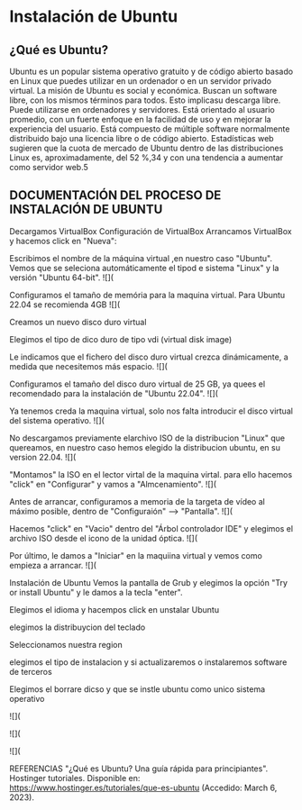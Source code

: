 # Instalación de Ubuntu

## ¿Qué es Ubuntu?

Ubuntu es un popular sistema operativo gratuito y de código abierto basado en Linux que puedes utilizar en un ordenador o en un servidor privado virtual. La misión de Ubuntu es social y económica. Buscan un software libre, con los mismos términos para todos. Esto implicasu descarga libre. Puede utilizarse en ordenadores y servidores. Está orientado al usuario promedio, con un fuerte enfoque en la facilidad de uso y en mejorar la experiencia del usuario. Está compuesto de múltiple software normalmente distribuido bajo una licencia libre o de código abierto. Estadísticas web sugieren que la cuota de mercado de Ubuntu dentro de las distribuciones Linux es, aproximadamente, del 52 %,3​4​ y con una tendencia a aumentar como servidor web.5​

## DOCUMENTACIÓN DEL PROCESO DE INSTALACIÓN DE UBUNTU

Decargamos VirtualBox
Configuración de VirtualBox
Arrancamos VirtualBox y hacemos click en "Nueva":


Escribimos el nombre de la máquina virtual ,en nuestro caso "Ubuntu". Vemos que se seleciona automáticamente el tipod e sistema "Linux" y la versión "Ubuntu 64-bit".
![](

Configuramos el tamaño de memória para la maquina virtual. Para Ubuntu 22.04 se recomienda 4GB
![](

Creamos un nuevo disco duro virtual


Elegimos el tipo de dico duro de tipo vdi (virtual disk image)


Le indicamos que el fichero del disco duro virtual crezca dinámicamente, a medida que necesitemos más espacio.
![](

Configuramos el tamaño del disco duro virtual de 25 GB, ya quees el recomendado para la instalación de "Ubuntu 22.04".
![](

Ya tenemos creda la maquina virtual, solo nos falta introducir el disco virtual del sistema operativo.
![](

No descargamos previamente elarchivo ISO de la distribucion "Linux" que quereamos, en nuestro caso hemos elegido la distribucion ubuntu, en su version 22.04.
![](

"Montamos" la ISO en el lector virtal de la maquina virtal. para ello hacemos "click" en "Configurar" y vamos a "Almcenamiento".
![](

Antes de arrancar, configuramos a memoria de la targeta de vídeo al máximo posible, dentro de "Configuraión" --> "Pantalla".
![](

Hacemos "click" en "Vacio" dentro del "Árbol controlador IDE" y elegimos el archivo ISO desde el icono de la unidad óptica.
![](

Por último, le damos a "Iniciar" en la maquiina virtual y vemos como empieza a arrancar.
![](

Instalación de Ubuntu
Vemos la pantalla de Grub y elegimos la opción "Try or install Ubuntu" y le damos a la tecla "enter".


Elegimos el idioma y hacempos click en unstalar Ubuntu


elegimos la distribuycion del teclado


Seleccionamos nuestra region

elegimos el tipo de instalacion y si actualizaremos o instalaremos software de terceros



Elegimos el borrare dicso y que se instle ubuntu como unico sistema operativo


![](

![](

![](

REFERENCIAS
"¿Qué es Ubuntu? Una guía rápida para principiantes". Hostinger tutoriales. Disponible en: https://www.hostinger.es/tutoriales/que-es-ubuntu (Accedido: March 6, 2023).

